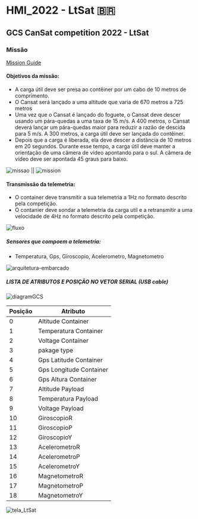 # HMI_2022 - LtSat 🇧🇷
## GCS CanSat competition 2022 - LtSat
### Missão
[Mission Guide](https://www.cansatcompetition.com/docs/CanSat_Mission_Guide_2022.pdf)
#### Objetivos da missão:
- A carga útil deve ser presa ao contêiner por um cabo de 10 metros de comprimento.
- O Cansat será lançado a uma altitude que varia de 670 metros a 725 metros
- Uma vez que o Cansat é lançado do foguete, o Cansat deve descer usando um pára-quedas a uma taxa de 15 m/s. A 400 metros, o Cansat deverá lançar um pára-quedas maior para reduzir a razão de descida para 5 m/s. A 300 metros, a carga útil deve ser lançada do contêiner. 
- Depois que a carga é liberada, ela deve descer a distância de 10 metros em 20 segundos. Durante esse tempo, a carga útil deve manter a orientação de uma câmera de vídeo apontando para o sul. A câmera de vídeo deve ser apontada 45 graus para baixo.

![missao](https://user-images.githubusercontent.com/38894557/179631533-d23d1bf5-d1b0-4a0b-a535-b012e1dd91a2.png) || ![mission](https://user-images.githubusercontent.com/38894557/179634803-fdbcb834-6fcc-49a8-8bb3-fde9a02b60b4.png)

#### Transmissão da telemetria:
- O container deve transmitir a sua telemetria a 1Hz no formato descrito pela competição.
- O contanier deve sondar a telemetria da carga util e a retransmitir a uma velocidade de 4Hz no formato descrito pela competição.

![fluxo](https://user-images.githubusercontent.com/38894557/179635287-91cc6647-469d-4c02-9580-1fca17d0d5de.png)

##### Sensores que compoem a telemetria: 
- Temperatura, Gps, Giroscopio, Acelerometro, Magnetometro

![arquitetura-embarcado](https://user-images.githubusercontent.com/38894557/179634854-79174437-40c6-4f5e-8747-4d69fad71783.png)

##### LISTA DE ATRIBUTOS E POSIÇÃO NO VETOR SERIAL (USB cable)
![diagramGCS](https://user-images.githubusercontent.com/38894557/179637028-00efed0d-e3ab-44a7-b615-65ec8456e111.png)

Posição   | Atributo
--------- | ------
 0 | Altitude Container
 1 | Temperatura Container
 2 | Voltage Container
 3 | pakage type
 4 | Gps Latitude Container
 5 | Gps Longitude Container
 6 | Gps Altura Container
 7 | Altitude Payload
 8 | Temperatura Payload
 9 | Voltage Payload
 10 | GiroscopioR
 11 | GiroscopioP
 12 | GiroscopioY
 13 | AcelerometroR
 14 | AcelerometroP
 15 | AcelerometroY
 16 | MagnetometroR
 17 | MagnetometroP
 18 | MagnetometroY
 
![tela_LtSat](https://user-images.githubusercontent.com/38894557/167059631-af16e0d4-5320-4732-9799-02a736a92e47.png)

